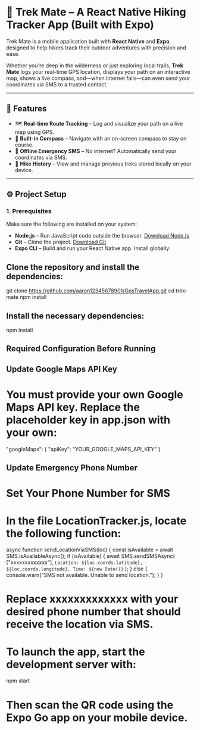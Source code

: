 # 🥾 Trek Mate – A React Native Hiking Tracker App (Built with Expo)

Trek Mate is a mobile application built with **React Native** and **Expo**, designed to help hikers track their outdoor adventures with precision and ease.

Whether you're deep in the wilderness or just exploring local trails, **Trek Mate** logs your real-time GPS location, displays your path on an interactive map, shows a live compass, and—when internet fails—can even send your coordinates via SMS to a trusted contact.

---

## 📱 Features

- 🗺️ **Real-time Route Tracking** – Log and visualize your path on a live map using GPS.
- 🧭 **Built-in Compass** – Navigate with an on-screen compass to stay on course.
- 📡 **Offline Emergency SMS** – No internet? Automatically send your coordinates via SMS.
- 📓 **Hike History** – View and manage previous treks stored locally on your device.

---

## ⚙️ Project Setup

### 1. Prerequisites

Make sure the following are installed on your system:

- **Node.js** – Run JavaScript code outside the browser. [Download Node.js](https://nodejs.org/)
- **Git** – Clone the project. [Download Git](https://git-scm.com/)
- **Expo CLI** – Build and run your React Native app. Install globally:

## Clone the repository and install the dependencies:

git clone https://github.com/aaron12345678901/GpsTravelApp.git
cd trek-mate
npm install

## Install the necessary dependencies:

npm install

## Required Configuration Before Running

## Update Google Maps API Key

# You must provide your own Google Maps API key. Replace the placeholder key in app.json with your own:

"googleMaps": {
"apiKey": "YOUR_GOOGLE_MAPS_API_KEY"
}

## Update Emergency Phone Number

# Set Your Phone Number for SMS

# In the file LocationTracker.js, locate the following function:

async function sendLocationViaSMS(loc) {
const isAvailable = await SMS.isAvailableAsync();
if (isAvailable) {
await SMS.sendSMSAsync(
["xxxxxxxxxxxxx"],
`Location: ${loc.coords.latitude}, ${loc.coords.longitude}, Time: ${new Date()}`
);
} else {
console.warn("SMS not available. Unable to send location.");
}
}

# Replace xxxxxxxxxxxxx with your desired phone number that should receive the location via SMS.

# To launch the app, start the development server with:

npm start

# Then scan the QR code using the Expo Go app on your mobile device.
